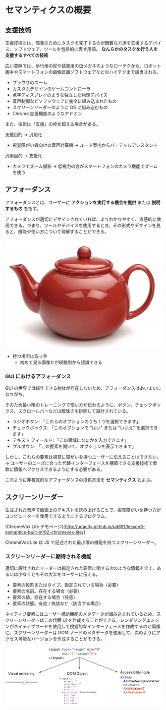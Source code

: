 # セマンティクスの概要

## 支援技術

支援技術とは、障害のためにタスクを完了するのが困難な方達を支援するデバイス、ソフトウェア、ツールを包括的に表す用語。 **なんらかのタスクを行う人を支援するすべての技術**

広い意味では、歩行用の杖や読書用の虫メガネのようなローテクから、ロボット義手やスマートフォンの画像認識ソフトウェアなどのハイテクまで該当される。

* ブラウザのズーム
* カスタムデザインのゲームコントローラ
* 点字ディスプレイのような独立した物理デバイス
* 音声制御などソフトウェアに完全に組み込まれたもの
* スクリーンリーダーのように OS に組み込むもの
* Chrome 拡張機能のようなアドオン

また、技術は「支援」の枠を超える場合がある。

支援目的 → 汎用化

* 視覚障がい者向けの音声計算機 → ルート案内からバーチャルアシスタント

汎用目的 → 支援化

* カメラでズーム撮影 → 低視力の方がスマートフォンのカメラ機能でズームを使う

## アフォーダンス

アフォーダンスとは、ユーザーに **アクションを実行する機会を提供** または **説明するもの** を指す。

アフォーダンスが適切にデザインされていれば、よりわかりやすく、直感的に使用できる。つまり、ツールやデバイスを使用するとき、その形式やデザインを見ると、機能や使い方について理解することができる。

![ティーポット](../img/teapot.png)

* 持つ場所は取っ手
  * 初めて見る画像だが経験則から認識できる

### GUI におけるアフォーダンス

GUI の世界では操作できる物体が存在しないため、アフォーダンスはあいまいになりがち。

そのため最小限のトレーニングで使い方が伝わるように、ボタン、チェックボックス、スクロールバーなどは曖昧さを排除して設計されている。

* ラジオボタン: 「これらのオプションのうち 1 つを選択できます」
* チェックボックス: 「このオプションで "はい" または "いいえ" を選択できます」
* テキスト フィールド: 「この領域になにかを入力できます」
* プルダウン: 「この要素を開いて、オプションを表示できます」

しかし、これらの要素は視覚に障がいを持つユーザーに伝えることはできない。
→ ユーザーのニーズに合った代替インターフェースを構築できる支援技術で柔軟に情報へアクセスできるようにする必要がある。

このように非視覚的なアフォーダンスの提供方法を **セマンティクス** とよぶ。

## スクリーンリーダー

生成された音声で画面上のテキストを読み上げることで、視覚障がいを持つ方がコンピューターを使用できるようにするプログラム。

(ChromeVox Lite デモページ)[http://udacity.github.io/ud891/lesson3-semantics-built-in/02-chromevox-lite/]

ChromeVox Lite は JS で記述された最小限の機能を持つスクリーンリーダー。

### スクリーンリーダーに期待される機能

適切に設計されたリーダーは指定された要素に関する次のような情報を全て、あるいは少なくともその大半をユーザーに伝える。

* 要素の役割またはタイプ。指定されている場合（必要）
* 要素の名前。存在する場合（必要）
* 要素の値。存在する場合（任意）
* 要素の状態。有効 / 無効など（該当する場合）

ネイティブ要素にはユーザー補助機能のメタデータが組み込まれているため、スクリーンリーダーはこの代替 UI を作成することができる。レンダリングエンジンがネイティブコードを使用して視覚的なインターフェースを作成するのと同様に、スクリーンリーダーは DOM ノードのメタデータを使用して、次のようにアクセス可能なバージョンを作成することができる。

![](../img/nativecodetoacc.png)
